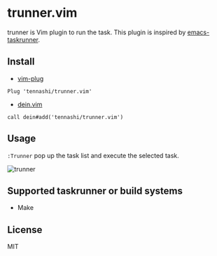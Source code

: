 # trunner.vim
trunner is Vim plugin to run the task.
This plugin is inspired by [emacs-taskrunner](https://github.com/emacs-taskrunner/emacs-taskrunner).

## Install

* [vim-plug](https://github.com/junegunn/vim-plug)

```vim
Plug 'tennashi/trunner.vim'
```

* [dein.vim](https://github.com/Shougo/dein.vim)

```vim
call dein#add('tennashi/trunner.vim')
```

## Usage
`:Trunner` pop up the task list and execute the selected task.

![trunner](https://user-images.githubusercontent.com/10219626/74098895-babb4480-4b60-11ea-830b-38aa161fabd1.gif)

## Supported taskrunner or build systems

* Make

## License
MIT
